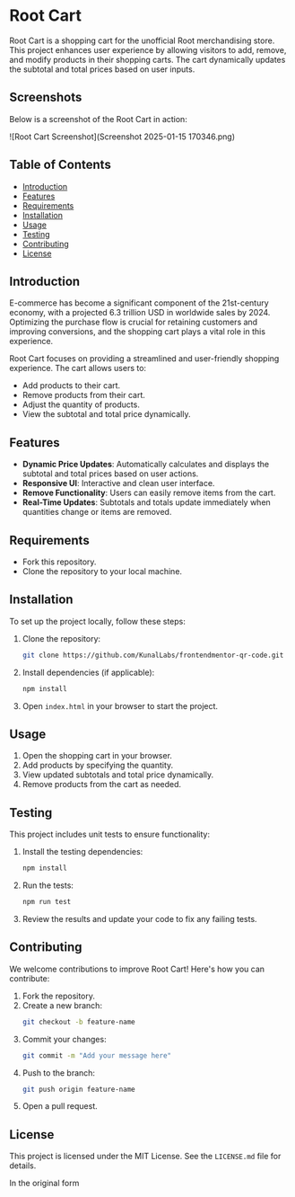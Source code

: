 # Root Cart

Root Cart is a shopping cart for the unofficial Root merchandising store. This project enhances user experience by allowing visitors to add, remove, and modify products in their shopping carts. The cart dynamically updates the subtotal and total prices based on user inputs.

## Screenshots

Below is a screenshot of the Root Cart in action:

![Root Cart Screenshot](Screenshot 2025-01-15 170346.png)

## Table of Contents
- [Introduction](#introduction)
- [Features](#features)
- [Requirements](#requirements)
- [Installation](#installation)
- [Usage](#usage)
- [Testing](#testing)
- [Contributing](#contributing)
- [License](#license)

## Introduction

E-commerce has become a significant component of the 21st-century economy, with a projected 6.3 trillion USD in worldwide sales by 2024. Optimizing the purchase flow is crucial for retaining customers and improving conversions, and the shopping cart plays a vital role in this experience.

Root Cart focuses on providing a streamlined and user-friendly shopping experience. The cart allows users to:

- Add products to their cart.
- Remove products from their cart.
- Adjust the quantity of products.
- View the subtotal and total price dynamically.

## Features

- **Dynamic Price Updates**: Automatically calculates and displays the subtotal and total prices based on user actions.
- **Responsive UI**: Interactive and clean user interface.
- **Remove Functionality**: Users can easily remove items from the cart.
- **Real-Time Updates**: Subtotals and totals update immediately when quantities change or items are removed.

## Requirements

- Fork this repository.
- Clone the repository to your local machine.

## Installation

To set up the project locally, follow these steps:

1. Clone the repository:

   ```bash
   git clone https://github.com/KunalLabs/frontendmentor-qr-code.git
   ```

2. Install dependencies (if applicable):

   ```bash
   npm install
   ```

3. Open `index.html` in your browser to start the project.

## Usage

1. Open the shopping cart in your browser.
2. Add products by specifying the quantity.
3. View updated subtotals and total price dynamically.
4. Remove products from the cart as needed.

## Testing

This project includes unit tests to ensure functionality:

1. Install the testing dependencies:

   ```bash
   npm install
   ```

2. Run the tests:

   ```bash
   npm run test
   ```

3. Review the results and update your code to fix any failing tests.

## Contributing

We welcome contributions to improve Root Cart! Here's how you can contribute:

1. Fork the repository.
2. Create a new branch:
   ```bash
   git checkout -b feature-name
   ```
3. Commit your changes:
   ```bash
   git commit -m "Add your message here"
   ```
4. Push to the branch:
   ```bash
   git push origin feature-name
   ```
5. Open a pull request.

## License

This project is licensed under the MIT License. See the `LICENSE.md` file for details.

In the original form


